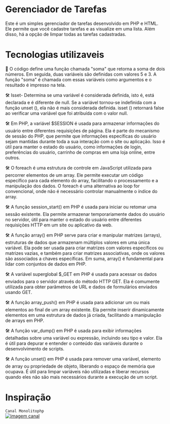 # Gerenciador de Tarefas
Este é um simples gerenciador de tarefas desenvolvido em PHP e HTML. Ele permite que você cadastre tarefas e as visualize em uma lista. Além disso, há a opção de limpar todas as tarefas cadastradas.

# Tecnologias utilizaveis
 🔎 O código define uma função chamada "soma" que retorna a soma de dois números. Em seguida, duas variáveis são definidas com valores 5 e 3. A função "soma" é chamada com essas variáveis como argumentos e o resultado é impresso na tela.


🛠️ Isset- Determina se uma variável é considerada definida, isto é, está declarada e é diferente de null. Se a variável tornou-se indefinida com a função unset (), ela não é mais considerada definida. isset () retornará false ao verificar uma variável que foi atribuída com o valor null.


🛠️ Em PHP, a variável $SESSION é usada para armazenar informações do usuário entre diferentes requisições de página. Ela é parte do mecanismo de sessão do PHP, que permite que informações específicas do usuário sejam mantidas durante toda a sua interação com o site ou aplicação. Isso é útil para manter o estado do usuário, como informações de login, preferências do usuário, carrinho de compras em uma loja online, entre outros.


🛠️ O foreach é uma estrutura de controle em JavaScript utilizada para percorrer elementos de um array. Ele permite executar um código específico para cada elemento do array, facilitando o processamento e a manipulação dos dados. O foreach é uma alternativa ao loop for convencional, onde não é necessário controlar manualmente o índice do array.


🛠️ A função session_start() em PHP é usada para iniciar ou retomar uma sessão existente. Ela permite armazenar temporariamente dados do usuário no servidor, útil para manter o estado do usuário entre diferentes requisições HTTP em um site ou aplicativo da web.


🛠️ A função array() em PHP serve para criar e manipular matrizes (arrays), estruturas de dados que armazenam múltiplos valores em uma única variável. Ela pode ser usada para criar matrizes com valores específicos ou matrizes vazias, e também para criar matrizes associativas, onde os valores são associados a chaves específicas. Em suma, array() é fundamental para lidar com conjuntos de dados em PHP.


🛠️ A variável superglobal $_GET em PHP é usada para acessar os dados enviados para o servidor através do método HTTP GET. Ela é comumente utilizada para obter parâmetros de URL e dados de formulários enviados usando GET.

🛠️ A função array_push() em PHP é usada para adicionar um ou mais elementos ao final de um array existente. Ela permite inserir dinamicamente elementos em uma estrutura de dados já criada, facilitando a manipulação de arrays em PHP.

🛠️ A função var_dump() em PHP é usada para exibir informações detalhadas sobre uma variável ou expressão, incluindo seu tipo e valor. Ela é útil para depurar e entender o conteúdo das variáveis durante o desenvolvimento de scripts. 


🛠️ A função unset() em PHP é usada para remover uma variável, elemento de array ou propriedade de objeto, liberando o espaço de memória que ocupava. É útil para limpar variáveis não utilizadas e liberar recursos quando eles não são mais necessários durante a execução de um script.
 
 # Inspiração
``Canal Monolitophp``<br>
[![imagem canal](canal.png)](https://youtube.com/@monolitophp360)